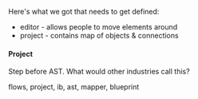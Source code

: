 Here's what we got that needs to get defined:

- editor - allows people to move elements around
- project - contains map of objects & connections


#### Project

Step before AST. What would other industries call this?

flows, project, ib, ast, mapper, blueprint
